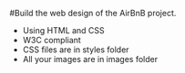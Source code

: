 #Build the web design of the AirBnB project.
- Using HTML and CSS
- W3C compliant
- CSS files are in styles folder
- All your images are in images folder

